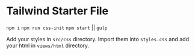 # Tailwind Starter File

`npm i`
`npm run css-init`
`npm start` || `gulp`

Add your styles in `src/css` directory. Import them into `styles.css` and add your html in `views/html` directory.